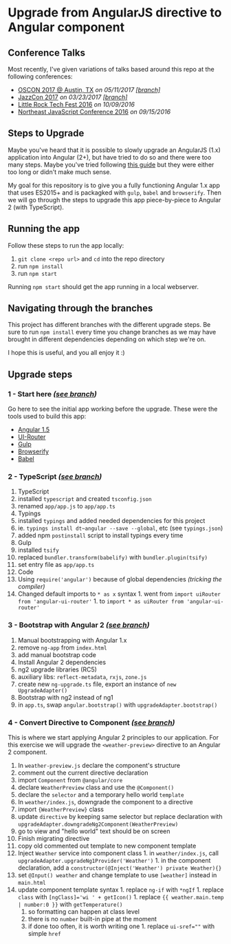 # Upgrade from AngularJS directive to Angular component

## Conference Talks

Most recently, I've given variations of talks based around this repo at the following conferences:

- [OSCON 2017 @ Austin, TX](https://conferences.oreilly.com/oscon/oscon-tx/public/schedule/detail/56963) _on 05/11/2017 [[branch]](https://github.com/sergiocruz/upgrade-ng1-to-ng2/tree/oscon2017)_
- [JazzCon 2017](http://jazzcon.tech) _on 03/23/2017 [[branch]](https://github.com/sergiocruz/upgrade-ng1-to-ng2/tree/jazzcon-nola)_
- [Little Rock Tech Fest 2016](http://www.lrtechfest.com/) _on 10/09/2016_
- [Northeast JavaScript Conference 2016](http://www.northeastjsconference.com/) _on 09/15/2016_

## Steps to Upgrade

Maybe you've heard that it is possible to slowly upgrade an AngularJS (1.x) application into Angular (2+), but have tried to do so and there were too many steps. Maybe you've tried following [this guide](https://angular.io/docs/ts/latest/guide/upgrade.html) but they were either too long or didn't make much sense.

My goal for this repository is to give you a fully functioning Angular 1.x app that uses ES2015+ and is packagked with `gulp`, `babel` and `browserify`. Then we will go through the steps to upgrade this app piece-by-piece to Angular 2 (with TypeScript).

## Running the app

Follow these steps to run the app locally:

1. `git clone <repo url>` and `cd` into the repo directory
2. run `npm install`
3. run `npm start`

Running `npm start` should get the app running in a local webserver.

## Navigating through the branches

This project has different branches with the different upgrade steps. Be sure to run `npm install` every time you change branches as we may have brought in different dependencies depending on which step we're on.

I hope this is useful, and you all enjoy it :)

## Upgrade steps

### 1 - Start here _([see branch](https://github.com/sergiocruz/upgrade-ng1-to-ng2/tree/1-start-here))_

Go here to see the initial app working before the upgrade. These were the tools used to build this app:

- [Angular 1.5](https://angularjs.org/)
- [UI-Router](https://ui-router.github.io/ng1/)
- [Gulp](http://gulpjs.com/)
- [Browserify](http://browserify.org/)
- [Babel](https://babeljs.io/)

### 2 - TypeScript _([see branch](https://github.com/sergiocruz/upgrade-ng1-to-ng2/tree/2-typescript))_

1. TypeScript
  1. installed `typescript` and created `tsconfig.json`
  1. renamed `app/app.js` to `app/app.ts`
1. Typings
  1. installed `typings` and added needed dependencies for this project
  1. ie. `typings install dt~angular --save --global`, etc (see `typings.json`)
  1. added npm `postinstall` script to install typings every time
1. Gulp
  1. installed `tsify`
  1. replaced `bundler.transform(babelify)` with `bundler.plugin(tsify)`
  1. set entry file as `app/app.ts`
1. Code
  1. Using `require('angular')` because of global dependencies _(tricking the compiler)_
  1. Changed default imports to `* as x` syntax
    1. went from `import uiRouter from 'angular-ui-router'`
    1. to `import * as uiRouter from 'angular-ui-router'`

### 3 - Bootstrap with Angular 2 _([see branch](https://github.com/sergiocruz/upgrade-ng1-to-ng2/tree/3-angular2))_

1. Manual bootstrapping with Angular 1.x
  1. remove `ng-app` from `index.html`
  1. add manual bootstrap code
1. Install Angular 2 dependencies
  1. ng2 upgrade libraries (RC5)
  1. auxiliary libs: `reflect-metadata`, `rxjs`, `zone.js`
  1. create new `ng-upgrade.ts` file, export an instance of `new UpgradeAdapter()`
1. Bootstrap with ng2 instead of ng1
  1. in `app.ts`, swap `angular.bootstrap()` with `upgradeAdapter.bootstrap()`

### 4 - Convert Directive to Component _([see branch](https://github.com/sergiocruz/upgrade-ng1-to-ng2/tree/4-first-component))_

This is where we start applying Angular 2 principles to our application. For this exercise we will upgrade the `<weather-preview>` directive to an Angular 2 component.

1. In `weather-preview.js` declare the component's structure
  1. comment out the current directive declaration
  1. import `Component` from `@angular/core`
  1. declare `WeatherPreview` class and use the `@Component()`
  1. declare the `selector` and a temporary hello world `template`
1. In `weather/index.js`, downgrade the component to a directive
  1. import `{WeatherPreview}` class
  1. update `directive` by keeping same selector but replace declaration with `upgradeAdapter.downgradeNg2Component(WeatherPreview)`
  1. go to view and "hello world" text should be on screen
1. Finish migrating directive
  1. copy old commented out template to new component template
  1. Inject `Weather` service into component class
    1. in `weather/index.js`, call `upgradeAdapter.upgradeNg1Provider('Weather')`
    1. in the component declaration, add a `constructor(@Inject('Weather') private Weather){}`
  1. set `@Input() weather` and change template to use `[weather]` instead in `main.html`
  1. update component template syntax
    1. replace `ng-if` with `*ngIf`
    1. replace `class` with `[ngClass]='wi ' + getIcon()`
    1. replace `{{ weather.main.temp | number:0 }}` with `getTemperature()`
      1. so formatting can happen at class level
      1. there is no `number` built-in pipe at the moment
      1. if done too often, it is worth writing one
    1. replace `ui-sref=""` with simple `href`
